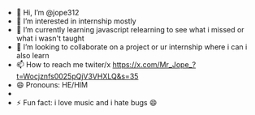 - 👋 Hi, I’m @jope312
- 👀 I’m interested in internship mostly
- 🌱 I’m currently learning javascript relearning to see what i missed or what i wasn't taught
- 💞️ I’m looking to collaborate on a project or ur internship where i can i also learn
- 📫 How to reach me twiter/x https://x.com/Mr_Jope_?t=Wocjznfs0025pQjV3VHXLQ&s=35
- 😄 Pronouns: HE/HIM
- 
- ⚡ Fun fact: i love music and i hate bugs 😄

<!---
jope312/jope312 is a ✨ special ✨ repository because its `README.md` (this file) appears on your GitHub profile.
You can click the Preview link to take a look at your changes.
--->
